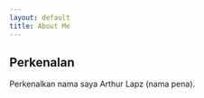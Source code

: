```yaml
---
layout: default
title: About Me
---
```

## Perkenalan
 Perkenalkan nama saya Arthur Lapz (nama pena).
